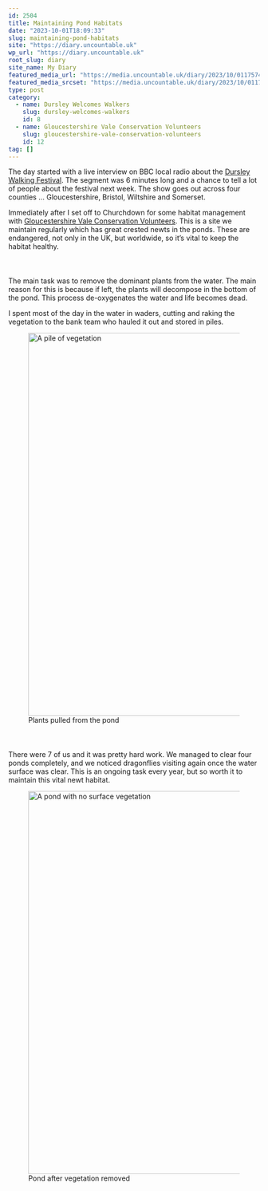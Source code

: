 ```yaml
---
id: 2504
title: Maintaining Pond Habitats
date: "2023-10-01T18:09:33"
slug: maintaining-pond-habitats
site: "https://diary.uncountable.uk"
wp_url: "https://diary.uncountable.uk"
root_slug: diary
site_name: My Diary
featured_media_url: "https://media.uncountable.uk/diary/2023/10/01175740/IMG20231001100200.webp"
featured_media_srcset: "https://media.uncountable.uk/diary/2023/10/01175740/IMG20231001100200-300x161.webp 300w, https://media.uncountable.uk/diary/2023/10/01175740/IMG20231001100200-1024x550.webp 1024w, https://media.uncountable.uk/diary/2023/10/01175740/IMG20231001100200-150x150.webp 150w, https://media.uncountable.uk/diary/2023/10/01175740/IMG20231001100200-640x344.webp 640w, https://media.uncountable.uk/diary/2023/10/01175740/IMG20231001100200.webp 2000w"
type: post
category:
  - name: Dursley Welcomes Walkers
    slug: dursley-welcomes-walkers
    id: 8
  - name: Gloucestershire Vale Conservation Volunteers
    slug: gloucestershire-vale-conservation-volunteers
    id: 12
tag: []
---
```



<p>The day started with a live interview on BBC local radio about the <a href="https://festival.dursleywelcomeswalkers.org.uk/">Dursley Walking Festival</a>.  The segment was 6 minutes long and a chance to tell a lot of people about the festival next week.  The show goes out across four counties ... Gloucestershire, Bristol, Wiltshire and Somerset.</p>



<p>Immediately after I set off to Churchdown for some habitat management with <a href="http://www.gvcv.org.uk/">Gloucestershire Vale Conservation Volunteers</a>.  This is a site we maintain regularly which has great crested newts in the ponds.  These are endangered, not only in the UK, but worldwide, so it&#8217;s vital to keep the habitat healthy.</p>


<style>.kb-row-layout-id2504_fc86ee-27 > .kt-row-column-wrap{align-content:start;}:where(.kb-row-layout-id2504_fc86ee-27 > .kt-row-column-wrap) > .wp-block-kadence-column{justify-content:start;}.kb-row-layout-id2504_fc86ee-27 > .kt-row-column-wrap{column-gap:var(--global-kb-gap-md, 2rem);row-gap:var(--global-kb-gap-md, 2rem);padding-top:var(--global-kb-spacing-sm, 1.5rem);padding-bottom:var(--global-kb-spacing-sm, 1.5rem);grid-template-columns:repeat(2, minmax(0, 1fr));}.kb-row-layout-id2504_fc86ee-27 > .kt-row-layout-overlay{opacity:0.30;}@media all and (max-width: 1024px){.kb-row-layout-id2504_fc86ee-27 > .kt-row-column-wrap{grid-template-columns:repeat(2, minmax(0, 1fr));}}@media all and (max-width: 767px){.kb-row-layout-id2504_fc86ee-27 > .kt-row-column-wrap{grid-template-columns:minmax(0, 1fr);}.kb-row-layout-id2504_fc86ee-27 > .kt-row-column-wrap > .wp-block-kadence-column:nth-of-type(1){order:2;}.kb-row-layout-id2504_fc86ee-27 > .kt-row-column-wrap > .wp-block-kadence-column:nth-of-type(2){order:1;}.kb-row-layout-id2504_fc86ee-27 > .kt-row-column-wrap > .wp-block-kadence-column:nth-of-type(3){order:12;}.kb-row-layout-id2504_fc86ee-27 > .kt-row-column-wrap > .wp-block-kadence-column:nth-of-type(4){order:11;}.kb-row-layout-id2504_fc86ee-27 > .kt-row-column-wrap > .wp-block-kadence-column:nth-of-type(5){order:22;}.kb-row-layout-id2504_fc86ee-27 > .kt-row-column-wrap > .wp-block-kadence-column:nth-of-type(6){order:21;}.kb-row-layout-id2504_fc86ee-27 > .kt-row-column-wrap > .wp-block-kadence-column:nth-of-type(7){order:32;}.kb-row-layout-id2504_fc86ee-27 > .kt-row-column-wrap > .wp-block-kadence-column:nth-of-type(8){order:31;}}</style><div class="kb-row-layout-wrap kb-row-layout-id2504_fc86ee-27 alignnone wp-block-kadence-rowlayout"><div class="kt-row-column-wrap kt-has-2-columns kt-row-layout-equal kt-tab-layout-inherit kt-mobile-layout-row kt-row-valign-top">
<style>.kadence-column2504_0c2638-87 > .kt-inside-inner-col,.kadence-column2504_0c2638-87 > .kt-inside-inner-col:before{border-top-left-radius:0px;border-top-right-radius:0px;border-bottom-right-radius:0px;border-bottom-left-radius:0px;}.kadence-column2504_0c2638-87 > .kt-inside-inner-col{column-gap:var(--global-kb-gap-sm, 1rem);}.kadence-column2504_0c2638-87 > .kt-inside-inner-col{flex-direction:column;}.kadence-column2504_0c2638-87 > .kt-inside-inner-col > .aligncenter{width:100%;}.kadence-column2504_0c2638-87 > .kt-inside-inner-col:before{opacity:0.3;}.kadence-column2504_0c2638-87{position:relative;}@media all and (max-width: 1024px){.kadence-column2504_0c2638-87 > .kt-inside-inner-col{flex-direction:column;justify-content:center;}}@media all and (max-width: 767px){.kadence-column2504_0c2638-87 > .kt-inside-inner-col{flex-direction:column;justify-content:center;}}</style>
<div class="wp-block-kadence-column kadence-column2504_0c2638-87"><div class="kt-inside-inner-col">
<p>The main task was to remove the dominant plants from the water.  The main reason for this is because if left, the plants will decompose in the bottom of the pond.  This process de-oxygenates the water and life becomes dead.</p>



<p>I spent most of the day in the water in waders, cutting and raking the vegetation to the bank team who hauled it out and stored in piles.</p>
</div></div>


<style>.kadence-column2504_c1fd3b-e0 > .kt-inside-inner-col,.kadence-column2504_c1fd3b-e0 > .kt-inside-inner-col:before{border-top-left-radius:0px;border-top-right-radius:0px;border-bottom-right-radius:0px;border-bottom-left-radius:0px;}.kadence-column2504_c1fd3b-e0 > .kt-inside-inner-col{column-gap:var(--global-kb-gap-sm, 1rem);}.kadence-column2504_c1fd3b-e0 > .kt-inside-inner-col{flex-direction:column;}.kadence-column2504_c1fd3b-e0 > .kt-inside-inner-col > .aligncenter{width:100%;}.kadence-column2504_c1fd3b-e0 > .kt-inside-inner-col:before{opacity:0.3;}.kadence-column2504_c1fd3b-e0{position:relative;}@media all and (max-width: 1024px){.kadence-column2504_c1fd3b-e0 > .kt-inside-inner-col{flex-direction:column;justify-content:center;}}@media all and (max-width: 767px){.kadence-column2504_c1fd3b-e0 > .kt-inside-inner-col{flex-direction:column;justify-content:center;}}</style>
<div class="wp-block-kadence-column kadence-column2504_c1fd3b-e0"><div class="kt-inside-inner-col">
<figure class="wp-block-image size-large"><img loading="lazy" decoding="async" width="1024" height="768" src="https://media.uncountable.uk/diary/2023/10/01175738/IMG20231001131802-1024x768.webp" alt="A pile of vegetation" class="wp-image-2506" srcset="https://media.uncountable.uk/diary/2023/10/01175738/IMG20231001131802-1024x768.webp 1024w, https://media.uncountable.uk/diary/2023/10/01175738/IMG20231001131802-300x225.webp 300w, https://media.uncountable.uk/diary/2023/10/01175738/IMG20231001131802-640x480.webp 640w, https://media.uncountable.uk/diary/2023/10/01175738/IMG20231001131802.webp 2000w" sizes="auto, (max-width: 1024px) 100vw, 1024px" /><figcaption class="wp-element-caption">Plants pulled from the pond</figcaption></figure>
</div></div>

</div></div>


<p>There were 7 of us and it was pretty hard work.  We managed to clear four ponds completely, and we noticed dragonflies visiting again once the water surface was clear.  This is an ongoing task every year, but so worth it to maintain this vital newt habitat.</p>



<figure class="wp-block-image size-large"><img loading="lazy" decoding="async" width="1024" height="768" src="https://media.uncountable.uk/diary/2023/10/01175737/IMG20231001144141-1024x768.webp" alt="A pond with no surface vegetation" class="wp-image-2505" srcset="https://media.uncountable.uk/diary/2023/10/01175737/IMG20231001144141-1024x768.webp 1024w, https://media.uncountable.uk/diary/2023/10/01175737/IMG20231001144141-300x225.webp 300w, https://media.uncountable.uk/diary/2023/10/01175737/IMG20231001144141-640x480.webp 640w, https://media.uncountable.uk/diary/2023/10/01175737/IMG20231001144141.webp 2000w" sizes="auto, (max-width: 1024px) 100vw, 1024px" /><figcaption class="wp-element-caption">Pond after vegetation removed</figcaption></figure>
